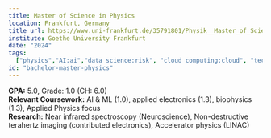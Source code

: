 ```yaml
---
title: Master of Science in Physics
location: Frankfurt, Germany
title_url: https://www.uni-frankfurt.de/35791801/Physik__Master_of_Science 
institute: Goethe University Frankfurt
date: "2024"
tags:
  ["physics","AI:ai","data science:risk", "cloud computing:cloud", "technical analysis:airbus"]
id: "bachelor-master-physics"
---
```

**GPA:** 5.0, Grade: 1.0 (CH: 6.0)<br>
**Relevant Coursework:** AI & ML (1.0), applied electronics (1.3), biophysics (1.3), Applied Physics focus<br>
**Research:** Near infrared spectroscopy (Neuroscience), Non-destructive terahertz imaging (contributed electronics), Accelerator physics (LINAC)